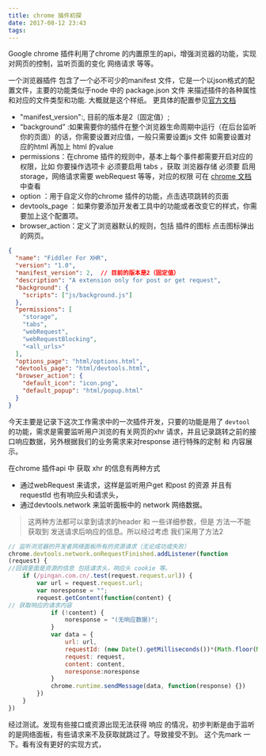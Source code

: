 ```yaml
---
title: chrome 插件初探
date: 2017-08-12 23:43
tags:
---
```


Google chrome 插件利用了chrome 的内置原生的api，增强浏览器的功能，实现对网页的控制，监听页面的变化 网络请求 等等。

一个浏览器插件 包含了一个必不可少的manifest 文件，它是一个以json格式的配置文件，主要的功能类似于node 中的 package.json 文件 来描述插件的各种属性和对应的文件类型和功能. 大概就是这个样纸。
更具体的配置参见[官方文档](https://developer.chrome.com/extensions/manifest)

* "manifest_version":, 目前的版本是2（固定值）;
* “background” :如果需要你的插件在整个浏览器生命周期中运行（在后台监听你的页面）的话，你需要设置对应值，一般只需要设置js 文件 如需要设置对应的html  再加上 html 的value
* permissions：在chrome 插件的规则中，基本上每个事件都需要开启对应的权限，比如 你要操作选项卡 必须要启用 tabs ，获取 浏览器存储 必须要 启用 storage，网络请求需要 webRequest 等等，对应的权限 可在 [chrome 文档](https://developer.chrome.com/extensions/declare_permissions)中查看 
* option ：用于自定义你的chrome 插件的功能，点击选项跳转的页面 
* devtools_page ：如果你要添加开发者工具中的功能或者改变它的样式，你需要加上这个配置项。
* browser_action：定义了浏览器默认的规则，包括 插件的图标 点击图标弹出的网页。
``` json
{
  "name": "Fiddler For XHR",  
  "version": "1.0",
  "manifest_version": 2,  // 目前的版本是2（固定值）
  "description": "A extension only for post or get request",
  "background": {
    "scripts": ["js/background.js"]
  },
  "permissions": [
    "storage",
    "tabs",
    "webRequest",
    "webRequestBlocking",
    "<all_urls>"
  ],
  "options_page": "html/options.html",
  "devtools_page": "html/devtools.html",
  "browser_action": {
    "default_icon": "icon.png",
    "default_popup": "html/popup.html"
  }
}
```

今天主要是记录下这次工作需求中的一次插件开发，只要的功能是用了 `devtool `  的功能，需求是需要监听用户浏览的有关网页的xhr 请求，并且记录跳转之前的接口响应数据，另外根据我们的业务需求来对response 进行特殊的定制 和 内容展示。

在chrome 插件api 中 获取 xhr 的信息有两种方式 
* 通过webRequest 来请求，这样是监听用户get 和post 的资源 并且有requestId 也有响应头和请求头，
* 通过devtools.network 来监听面板中的 network 网络数据。

> 这两种方法都可以拿到请求的header 和 一些详细参数，但是 方法一不能获取到 发送请求后响应的信息。所以经过考虑 我们采用了方法2  

```javascript
// 监听浏览器的开发者网络面板所有的资源请求（无论成功或失败）
chrome.devtools.network.onRequestFinished.addListener(function
(request) {
//回调里面是资源的信息 包括请求头，响应头 cookie 等。
    if (/pingan.com.cn/.test(request.request.url)) {
        var url = request.request.url;
        var noresponse = "";
        request.getContent(function(content) {
// 获取响应的请求内容
            if (!content) {
                noresponse = "(无响应数据)";
            }
            var data = {
                url: url,
                requestId: (new Date().getMilliseconds())*(Math.floor(Math.random()*1000)),
                request: request,
                content: content,
                noresponse:noresponse
            }
            chrome.runtime.sendMessage(data, function(response) {})
        })
    }
})
```

经过测试。发现有些接口或资源出现无法获得 响应 的情况，初步判断是由于监听的是网络面板，有些请求来不及获取就跳过了。导致接受不到。
这个先mark 一下。看有没有更好的实现方式，